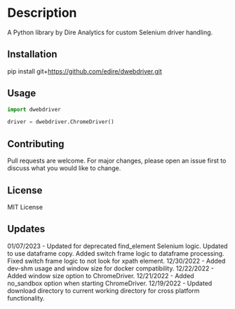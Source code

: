 # Description

A Python library by Dire Analytics for custom Selenium driver handling.

## Installation

pip install git+https://github.com/edire/dwebdriver.git

## Usage

```python
import dwebdriver

driver = dwebdriver.ChromeDriver()
```

## Contributing

Pull requests are welcome. For major changes, please open an issue first to discuss what you would like to change.

## License

MIT License

## Updates

01/07/2023 - Updated for deprecated find_element Selenium logic.  Updated to use dataframe copy.  Added switch frame logic to dataframe processing.  Fixed switch frame logic to not look for xpath element.
12/30/2022 - Added dev-shm usage and window size for docker compatibility.
12/22/2022 - Added window size option to ChromeDriver.
12/21/2022 - Added no_sandbox option when starting ChromeDriver.
12/19/2022 - Updated download directory to current working directory for cross platform functionality.